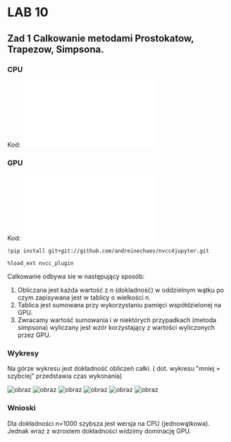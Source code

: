 # LAB 10
## Zad 1 Calkowanie metodami Prostokatow, Trapezow, Simpsona.
### CPU
Kod: ![Calkowanie_CPU](Calkowanie.cpp)

### GPU
Kod: ![Calkowanie_GPU](Calkowanie.cu)
```
!pip install git+git://github.com/andreinechaev/nvcc4jupyter.git

%load_ext nvcc_plugin
```
Calkowanie odbywa sie w następujący sposób:
1. Obliczana jest każda wartość z n (dokladność) w oddzielnym wątku po czym zapisywana jest w tablicy o wielkości n.
2. Tablica jest sumowana przy wykorzystaniu pamięci współdzielonej na GPU.
3. Zwracamy wartość sumowania i w niektórych przypadkach (metoda simpsona) wyliczany jest wzór korzystający z wartości wyliczonych przez GPU.

### Wykresy
Na górze wykresu jest dokładność obliczeń całki. ( dot. wykresu "mniej = szybciej" przedstawia czas wykonania)

![obraz](https://user-images.githubusercontent.com/38810840/148698614-c0454018-b28a-4ea0-af3f-4dbb8c9b8f20.png)
![obraz](https://user-images.githubusercontent.com/38810840/148698626-277772c9-978c-4350-92ce-0a8650f5c760.png)
![obraz](https://user-images.githubusercontent.com/38810840/148698633-14e33064-5ec1-45b0-a246-27aa98072439.png)
![obraz](https://user-images.githubusercontent.com/38810840/148698683-313b8eaf-0ca3-4633-ae36-0439910ff456.png)
![obraz](https://user-images.githubusercontent.com/38810840/148698694-2f1c3446-4a24-489e-a148-2679c3de8e76.png)
![obraz](https://user-images.githubusercontent.com/38810840/148698704-35112a18-a09a-4a5e-8b61-6c6ea093be03.png)


### Wnioski

Dla dokładności n=1000 szybsza jest wersja na CPU (jednowątkowa). Jednak wraz z wzrostem dokładności widzimy dominację GPU.
